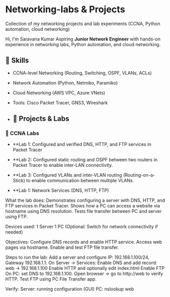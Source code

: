 # Networking-labs & Projects
Collection of my networking projects and lab experiments (CCNA, Python automation, cloud networking)

Hi, I'm Saravana Kumar
Aspiring **Junior Network Engineer** with hands-on experience in networking labs, Python automation, and cloud networking.

## 🔑 Skills
- CCNA-level Networking (Routing, Switching, OSPF, VLANs, ACLs)
- Network Automation (Python, Netmiko, Paramiko)
- Cloud Networking (AWS VPC, Azure VNets)
- Tools: Cisco Packet Tracer, GNS3, Wireshark

- ## 📂 Projects & Labs

### 🔹 CCNA Labs
- **Lab 1: Configured and verified DNS, HTTP, and FTP services in Packet Tracer
- **Lab 2: Configured static routing and OSPF between two routers in Packet Tracer to enable inter-LAN connectivity.
- **Lab 3: Configured VLANs and inter-VLAN routing (Routing-on-a-Stick) to enable communication between multiple VLANs.


- **Lab 1: Network Services (DNS, HTTP, FTP)

What the lab does:
Demonstrates configuring a server with DNS, HTTP, and FTP services in Packet Tracer.
Shows how a PC can access a website via hostname using DNS resolution.
Tests file transfer between PC and server using FTP.

Devices used:
1 Server
1 PC
(Optional: Switch for network connectivity if needed)

Objectives:
Configure DNS records and enable HTTP service.
Access web pages via hostname.
Enable and test FTP file transfer.

Steps to run the lab:
Add a server and configure IP: 192.168.1.100/24, Gateway 192.168.1.1.
On Server → Services:
Enable DNS and add record: web → 192.168.1.100
Enable HTTP and optionally edit index.html
Enable FTP
On PC: set DNS to 192.168.1.100.
Open browser → go to http://web to verify HTTP.
Test FTP using PC File Transfer app.

Verify:
Server: running configuration (GUI)
PC: nslookup web

